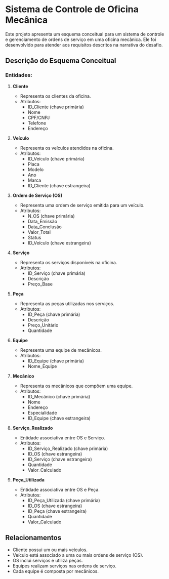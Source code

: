 # Sistema de Controle de Oficina Mecânica

Este projeto apresenta um esquema conceitual para um sistema de controle e gerenciamento de ordens de serviço em uma oficina mecânica. Ele foi desenvolvido para atender aos requisitos descritos na narrativa do desafio.

## Descrição do Esquema Conceitual

### Entidades:
1. **Cliente**
   - Representa os clientes da oficina.
   - Atributos:
     - ID_Cliente (chave primária)
     - Nome
     - CPF/CNPJ
     - Telefone
     - Endereço

2. **Veículo**
   - Representa os veículos atendidos na oficina.
   - Atributos:
     - ID_Veículo (chave primária)
     - Placa
     - Modelo
     - Ano
     - Marca
     - ID_Cliente (chave estrangeira)

3. **Ordem de Serviço (OS)**
   - Representa uma ordem de serviço emitida para um veículo.
   - Atributos:
     - N_OS (chave primária)
     - Data_Emissão
     - Data_Conclusão
     - Valor_Total
     - Status
     - ID_Veículo (chave estrangeira)

4. **Serviço**
   - Representa os serviços disponíveis na oficina.
   - Atributos:
     - ID_Serviço (chave primária)
     - Descrição
     - Preço_Base

5. **Peça**
   - Representa as peças utilizadas nos serviços.
   - Atributos:
     - ID_Peça (chave primária)
     - Descrição
     - Preço_Unitário
     - Quantidade

6. **Equipe**
   - Representa uma equipe de mecânicos.
   - Atributos:
     - ID_Equipe (chave primária)
     - Nome_Equipe

7. **Mecânico**
   - Representa os mecânicos que compõem uma equipe.
   - Atributos:
     - ID_Mecânico (chave primária)
     - Nome
     - Endereço
     - Especialidade
     - ID_Equipe (chave estrangeira)

8. **Serviço_Realizado**
   - Entidade associativa entre OS e Serviço.
   - Atributos:
     - ID_Serviço_Realizado (chave primária)
     - ID_OS (chave estrangeira)
     - ID_Serviço (chave estrangeira)
     - Quantidade
     - Valor_Calculado

9. **Peça_Utilizada**
   - Entidade associativa entre OS e Peça.
   - Atributos:
     - ID_Peça_Utilizada (chave primária)
     - ID_OS (chave estrangeira)
     - ID_Peça (chave estrangeira)
     - Quantidade
     - Valor_Calculado

## Relacionamentos
- Cliente possui um ou mais veículos.
- Veículo está associado a uma ou mais ordens de serviço (OS).
- OS inclui serviços e utiliza peças.
- Equipes realizam serviços nas ordens de serviço.
- Cada equipe é composta por mecânicos.



